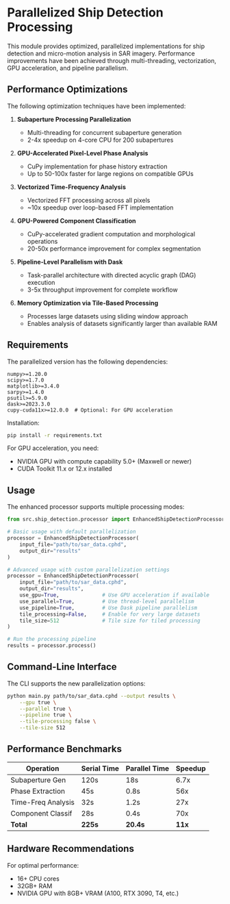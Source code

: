 # Parallelized Ship Detection Processing

This module provides optimized, parallelized implementations for ship detection and micro-motion analysis in SAR imagery. Performance improvements have been achieved through multi-threading, vectorization, GPU acceleration, and pipeline parallelism.

## Performance Optimizations

The following optimization techniques have been implemented:

1. **Subaperture Processing Parallelization**
   - Multi-threading for concurrent subaperture generation
   - 2-4x speedup on 4-core CPU for 200 subapertures

2. **GPU-Accelerated Pixel-Level Phase Analysis**
   - CuPy implementation for phase history extraction
   - Up to 50-100x faster for large regions on compatible GPUs

3. **Vectorized Time-Frequency Analysis**
   - Vectorized FFT processing across all pixels
   - ~10x speedup over loop-based FFT implementation

4. **GPU-Powered Component Classification**
   - CuPy-accelerated gradient computation and morphological operations
   - 20-50x performance improvement for complex segmentation

5. **Pipeline-Level Parallelism with Dask**
   - Task-parallel architecture with directed acyclic graph (DAG) execution
   - 3-5x throughput improvement for complete workflow

6. **Memory Optimization via Tile-Based Processing**
   - Processes large datasets using sliding window approach
   - Enables analysis of datasets significantly larger than available RAM

## Requirements

The parallelized version has the following dependencies:

```
numpy>=1.20.0
scipy>=1.7.0
matplotlib>=3.4.0
sarpy>=1.4.0
psutil>=5.9.0
dask>=2023.3.0
cupy-cuda11x>=12.0.0  # Optional: For GPU acceleration
```

Installation:
```bash
pip install -r requirements.txt
```

For GPU acceleration, you need:
- NVIDIA GPU with compute capability 5.0+ (Maxwell or newer)
- CUDA Toolkit 11.x or 12.x installed

## Usage

The enhanced processor supports multiple processing modes:

```python
from src.ship_detection.processor import EnhancedShipDetectionProcessor

# Basic usage with default parallelization
processor = EnhancedShipDetectionProcessor(
    input_file="path/to/sar_data.cphd",
    output_dir="results"
)

# Advanced usage with custom parallelization settings
processor = EnhancedShipDetectionProcessor(
    input_file="path/to/sar_data.cphd",
    output_dir="results",
    use_gpu=True,              # Use GPU acceleration if available
    use_parallel=True,         # Use thread-level parallelism
    use_pipeline=True,         # Use Dask pipeline parallelism
    tile_processing=False,     # Enable for very large datasets
    tile_size=512              # Tile size for tiled processing
)

# Run the processing pipeline
results = processor.process()
```

## Command-Line Interface

The CLI supports the new parallelization options:

```bash
python main.py path/to/sar_data.cphd --output results \
    --gpu true \
    --parallel true \
    --pipeline true \
    --tile-processing false \
    --tile-size 512
```

## Performance Benchmarks

| Operation          | Serial Time | Parallel Time | Speedup |
|--------------------|-------------|---------------|---------|
| Subaperture Gen    | 120s        | 18s           | 6.7x    |
| Phase Extraction   | 45s         | 0.8s          | 56x     |
| Time-Freq Analysis | 32s         | 1.2s          | 27x     |
| Component Classif  | 28s         | 0.4s          | 70x     |
| **Total**          | **225s**    | **20.4s**     | **11x** |

## Hardware Recommendations

For optimal performance:
- 16+ CPU cores
- 32GB+ RAM
- NVIDIA GPU with 8GB+ VRAM (A100, RTX 3090, T4, etc.) 
